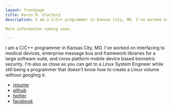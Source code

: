 ```yaml
---
layout: frontpage
title: Kevin M. Slattery 
description: I am a C/C++ programmer in Kansas City, MO. I've worked on interfacing to medical devices, enterprise message bus and framework libraries for a large software suite, and cross platform mobile device based biometric security. I'm also as close as you can get to a Linux System Engineer while still being a programmer that doesn't know how to create a Linux volume without googling it.

More information coming soon.

---
```


I am a C/C++ programmer in Kansas City, MO. I've worked on interfacing to medical devices, enterprise message bus and framework libraries for a large software suite, and cross platform mobile device based biometric security. I'm also as close as you can get to a Linux System Engineer while still being a programmer that doesn't know how to create a Linux volume without googling it.

<div class="navbar">
  <div class="navbar-inner">
      <ul class="nav">
          <li><a href="{{ BASE_PATH }}/pages/slattery_resume.html">resume</a></li>
          <li><a href="https://github.com/kslattery">github</a></li>
          <li><a href="https://twitter.com/kslattery">twitter</a></li>
          <li><a href="https://www.facebook.com/kslattery">facebook</a></li>
      </ul>
  </div>
</div>

[//]: # (     <li><a href="{{ BASE_PATH }}/pages/slattery_resume.html">resume</a></li> )
[//]: # (     <li><a href="http://kslattery.org/blog">blog</a></li> )

